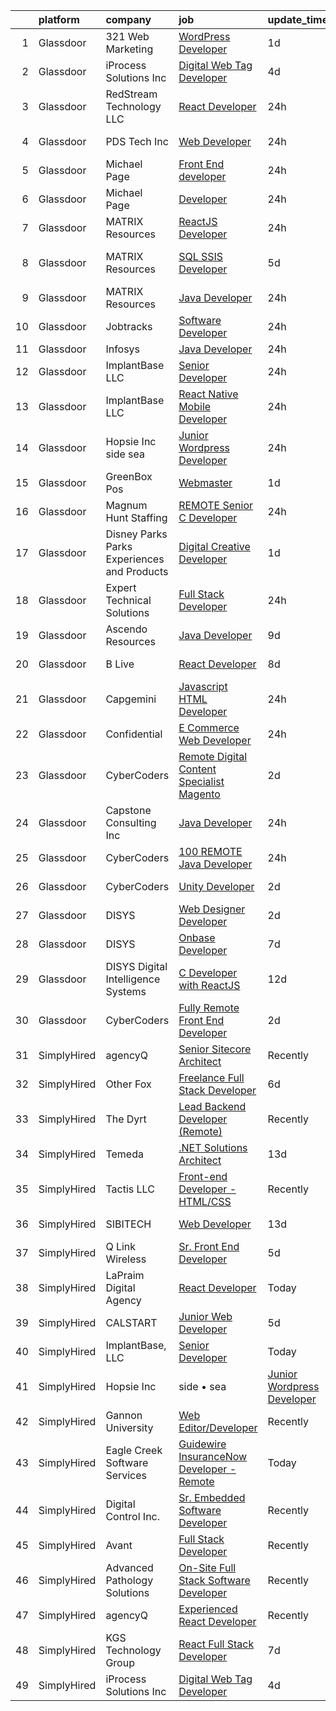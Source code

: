 

|    | platform    | company                                      | job                                                                                                                                                                                                                                                                                                                                                                                                                                                                                                                                                                                                                                                                                                                                                                                                                                                                                                                                                                                                                                                                                                                                                                                                                                                                                                                                                                                                  | update_time   | location               |
|---:|:------------|:---------------------------------------------|:-----------------------------------------------------------------------------------------------------------------------------------------------------------------------------------------------------------------------------------------------------------------------------------------------------------------------------------------------------------------------------------------------------------------------------------------------------------------------------------------------------------------------------------------------------------------------------------------------------------------------------------------------------------------------------------------------------------------------------------------------------------------------------------------------------------------------------------------------------------------------------------------------------------------------------------------------------------------------------------------------------------------------------------------------------------------------------------------------------------------------------------------------------------------------------------------------------------------------------------------------------------------------------------------------------------------------------------------------------------------------------------------------------|:--------------|:-----------------------|
|  1 | Glassdoor   | 321 Web Marketing                            | [WordPress Developer](https://www.glassdoor.com/partner/jobListing.htm?pos=108&ao=1110586&s=58&guid=000001818f51ff7ba573dcef5a8ec202&src=GD_JOB_AD&t=SR&vt=w&ea=1&cs=1_29e61fcc&cb=1655966925121&jobListingId=1007954822152&cpc=D2F1DE17EE1F43B9&jrtk=3-0-1g67l3vui2hs4001-1g67l3vv125bb000-ddef0a82a10e3399--6NYlbfkN0ByKgfaUt2a0Irmq-00o0RC15nfDUp_kuS-Odc59J78-rY6qT8LiDivQGgLWmAUNF59yreOZ2i7sknObRLW0wiZrqiE0hR_zVbF9rB1AyVlskaCA_HXsRLnJBHonyFgz_k_KQiJJ577ITbOYuntN_GnUFWrxXjITNmd5vyIH0A1taPlR70B5rTi_qTirh6gB2t75g-JgtunDqtDz43M1spvQT7ngKhIImEjdlOTk60cCExR6z4w7Dy9vvqMXXXaljFCSws04myTJN-SCi7e2IcNQwNghseHz1sMgQU1BlZWXeK37CtUPCDxIUiqtZzTLegcwVEoHlOV4nqI8-gi57h_VSlOJf1MCSZ_LGkqxx7xM7PQyk6QtVgd9BQE9Yd5-nAJiQiBVlyQHyjo8maUiQ_yi95YQKgAHrDYPuABGCoIQaACvcgtOvM3jk6juDA-6ngXit1OzidZa2ORVrCwu3dnjQlVw9cOmmXpZ5F6ABLhmBtuuOvfIrqE)                                                                                                                                                                                                                                                                                                                                                                                                                                                                                                                                                       | 1d            | Remote                 |
|  2 | Glassdoor   | iProcess Solutions Inc                       | [Digital Web Tag Developer](https://www.glassdoor.com/partner/jobListing.htm?pos=130&ao=1136043&s=58&guid=000001818f51ff7ba573dcef5a8ec202&src=GD_JOB_AD&t=SR&vt=w&ea=1&cs=1_33f7d3d7&cb=1655966925123&jobListingId=1007948937376&jrtk=3-0-1g67l3vui2hs4001-1g67l3vv125bb000-f57a372d3160c193-)                                                                                                                                                                                                                                                                                                                                                                                                                                                                                                                                                                                                                                                                                                                                                                                                                                                                                                                                                                                                                                                                                                      | 4d            | Remote                 |
|  3 | Glassdoor   | RedStream Technology LLC                     | [React Developer](https://www.glassdoor.com/partner/jobListing.htm?pos=106&ao=1110586&s=58&guid=000001818f51ff7ba573dcef5a8ec202&src=GD_JOB_AD&t=SR&vt=w&ea=1&cs=1_e3728e71&cb=1655966925120&jobListingId=1007956773373&cpc=9FE5D8D7282D4400&jrtk=3-0-1g67l3vui2hs4001-1g67l3vv125bb000-8a574113bc7e8765--6NYlbfkN0Af4VUVFC65ZFGPeY38cqKHBXywLY7NZRgmgZnkNCReYTEQAOd-TTSyAj4YzGraWReXalJVkunaw1nndv_UJCqjeqdPrk1lpk_TzUiZ_svtIdBTnO-ZFvnmQGcjIi6GNpu4FSJs-uF_hXuFUzOpIADejgki0K57qMy9VSHJK8SlPd40_uLd9CkwI_cnZHcxeNxUk-ictbzAlXKn5Ij1qViqhOxXatVGiil1qa8fsi9YGXgudu3rDEr23ikXUV7wCdTIOLHaBiq5ZLotyetq5IFaLTmojNA7D3ZhqXQ5On-r0clwLr_uwAuIJp5ahUiIWdyrCmnDloGAomXPEXoHoJ6K4qZe1WynmSeZRnYlbFvZ2WbS00sW_db8FM_gpW2vN0yk3yrr0m5ddMKdy0VnEwMzTwEX4LRmT9DvBvMBcJuMBN0a2Su2J8cq4y7ETfQ-XUy_GUjsEqFik5Wk0-I3UQuKJ3phEr70HkPDMZAKsNsFFaV_xFuHTR9Ny1yqT30RCTsHojrr3H0X2w%3D%3D)                                                                                                                                                                                                                                                                                                                                                                                                                                                                                                                               | 24h           | Remote                 |
|  4 | Glassdoor   | PDS Tech  Inc                                | [Web Developer](https://www.glassdoor.com/partner/jobListing.htm?pos=125&ao=1110586&s=58&guid=000001818f51ff7ba573dcef5a8ec202&src=GD_JOB_AD&t=SR&vt=w&ea=1&cs=1_abc6ecfd&cb=1655966925123&jobListingId=1007958028656&cpc=FD1C1DA32C38CFA7&jrtk=3-0-1g67l3vui2hs4001-1g67l3vv125bb000-7a40bf24a0f68c69--6NYlbfkN0BLQ6hkz6GMEPsiDV6dZwFY4wMBUE_AioakCFmtqBrqGqP687vd9SjG831nUZLdlEDtvh-JMxKfokrb6uOUt7sQvWdoTcbJu0BMFCptDs7axNU3zRTpuzYpnOIefr8NYqkwfMKv9R8qjrARw8Sad-kfkPWK41bOJdaPhFIwHOLbSbQXOyfrDW0ScEcfpedoPHSnkaf5cg2GdXUUdYmRDr3f2IVGODA_mQHvL40RHcOTkmMy4zeoX11Fe_whkJjjH4MWxa0fAIteYmOsK0YcS4IRHN19C_J6QtB9DiHj3L9AtiHXNK25a_9sSoh97ljhWcDqZLCQRrrY-8UklWZBXXlq6W_1PkZpNSkYgiG266zzNLNBPE_2-_lKRBlJVsjZ3PG99FkH1jHjBbHpBgo_upVN3Pi4yH9mGzWcj26Xz62ib4G4IxvJgGGa2NlRMwK6cdUW_CXFVejQMLlTDfjj4C5ETj8YeqJmo0EuxNDd8nY_hPhp4BEJpHdXTFDQ85BRtlRWooOV2iJujfYhjrj3MDWFmq6tprLNnN100GERNWv4uw%3D%3D)                                                                                                                                                                                                                                                                                                                                                                                                                                                                                                 | 24h           | Tempe, AZ              |
|  5 | Glassdoor   | Michael Page                                 | [Front End developer](https://www.glassdoor.com/partner/jobListing.htm?pos=126&ao=1110586&s=58&guid=000001818f51ff7ba573dcef5a8ec202&src=GD_JOB_AD&t=SR&vt=w&cs=1_887fbdd1&cb=1655966925123&jobListingId=1007956256481&cpc=654405A9B1E0A9F5&jrtk=3-0-1g67l3vui2hs4001-1g67l3vv125bb000-34f3921f42ff3df9--6NYlbfkN0BR3ykMnr3Vw97HK5IC0i9Uo32NXohanwqRY-CI8z69bl4xOa6Yve6w6NlWd53uNOdGRG_qSnOdiFDrlT54m_wSAQCgHJ1EnrI1UG7JNUb9W94d97WgLHwTyyor3EisssaNQIS5ZR7jc4oX3zi-UHOJezgVCvnABJ7fLmotiWNYNF41FGbo4VTUqh-8P4wiI6s_24wmqKqQRxmywFmumTWVxbKbZV5rupw-Y4-OWojkQvrIG7-eFn5Hf2EuIGq1XZYIcwXFmyGPtxNGN8by4YoxZovum4IDKzjp514ADt1vNRh_scTCJq5zEa16ys5gAs6VWFLaaayLf0BlSn96sAKDNGAx-ytMaKtw_ZkugvsgCRi7ZPOIYyMVeeBNpOIUDdM1h40itpgfoufjcVMO_QTWsx-1Ain80ykrNIxlroegj90VNfyMA1ErTjcyRvbPxc5RCPIMWnoamUzBaqXsVFfBM6DyG7vxkBFBAEtds8nQL3D7ntEB1al-YVRNktEERh0MIPKzqjvy5u6QRBcy04gXXs8YA-3_f3svVfpWyZErs1jKdrMYuElS-q4tv8vGUB4ljwa8UOwXNSAlotLIMkTHHpa0EkE-WVQRKV7auXT6zLy95Y7Gdj9ZzghRKPC2Wf2NW__OvBvsiRN1S_hE8pbRASonp7-lGlNDZ54tYUCA_mk6RNAGHSpFUydBp4VfEar4CCizWUZeSFnr79p1ZBc5tuXI6p6uHI31Z-nI0YnZPvVFYGB_aW8peZ803GFhX0iEs2u3jH7PxAvMopIZEBntOTaoI7tylKmRCmIJILy_Werpptz5qq2T5Uvnmmgn2-3ECeTRYm5S1Pd6x5vrwr_oPAdGYhKV3x07W_LLZAQjmeEmrzxxZGPKmOhWhMYMznnlwUKAxybboL31V7eHfNILHsJDV7xWTVPbBiZ2C606AoK9AWcx4kMv_nSL_HRyNMudbIL2IpYVKrOMLd7ku2zjrz1RlTDdJMyycWK0Z4DzhZnFcYa183Zy)                            | 24h           | Chicago, IL            |
|  6 | Glassdoor   | Michael Page                                 | [Developer](https://www.glassdoor.com/partner/jobListing.htm?pos=122&ao=1110586&s=58&guid=000001818f51ff7ba573dcef5a8ec202&src=GD_JOB_AD&t=SR&vt=w&cs=1_833fb059&cb=1655966925122&jobListingId=1007956698582&cpc=334ABAF5D42DC775&jrtk=3-0-1g67l3vui2hs4001-1g67l3vv125bb000-4fb7f80cbcce7d01--6NYlbfkN0BR3ykMnr3Vw97HK5IC0i9Uo32NXohanwqRY-CI8z69bl4xOa6Yve6w6NlWd53uNOfY8aWr1D2EiMIvS2IjITC0bCWAFKVMcqouVpY20A0sYMExMgwR_DV2CsB6dDYo1Tpn7UOzMOgQqc_LWPC2e_EsmG1RGHLjWR0OKa9muTNizhqK9yS6uaXv-iHj7zQCxY6D1sVJMFqEbph7IBGTe5YlADp_Z4BRFylXHvYHuVlLrBZKatk7xUpPwUH3hy-ZQbrXInDLmD8z6hhOvTc5rOmRUSn0ktzzZhMLqUCy8A24Ilx-1VwdI4EKwjy239xYajf5XDRTqOc1bx-vNTwPkmVLYHnp37wviHP4tQCbv-szfb1sQgf8fLVVIQ6DivEJvvJCGyiQ3AZIyzdoH6StJjKT-vJ1hcEd3XNK4-37BUJ_8CJhg1EyyiTKb8we5gKVZ2x0aq4Init0_ajufszswLtrWIfKchAZ0z-VhjlKSK3S6i1rNITW-2NRGTQPPjtNOUmibkC1S1XJwA06SC6jGXun2fFqLtK0l-YxAWIp5kT1Jj8efDYvUC__7l6bPQXkmWOsrBh3sB4a04PjsRhC2V33-bV2UrgGmuaQYnDgm9YGQ4UcUaUPUzNNaarRXcGGECObM7bMsjGwHP-3zpEyX_SMUs7-g-21NEh_9nfm-MKkAksWSGzjqcCwdHPIhlc-5W7Z8-2xPkqv1-yVcLTZGWJwViSiLCU0VuVyg3NQ00TSp0KsVUfii6PVJ5DiZAOF6p-efoDauT5ROnKbvclLPO7FI8H4RTohSTF4eFWpIZ06okqp8nqdPRPAGm0ov5PXieGNBsMoM5WfKWWFvS0ogCtweEWirBG78JeIZdijTd6RXuI2tjUXI3W_WWxa9OB_T81YqR8VQqYnmFYcuuCXc-yyn744pC2MT3OuIqfB48Z18PQnMvjemnCje5HQS1AeuHQbQkguKZncEotVLAxbGZyfMKtklm16z8YjcC4DgZ4CooCQPitLhJoc)                                      | 24h           | Chicago, IL            |
|  7 | Glassdoor   | MATRIX Resources                             | [ReactJS Developer](https://www.glassdoor.com/partner/jobListing.htm?pos=117&ao=1110586&s=58&guid=000001818f51ff7ba573dcef5a8ec202&src=GD_JOB_AD&t=SR&vt=w&ea=1&cs=1_3bf412e7&cb=1655966925122&jobListingId=1007957142622&cpc=9DC6E4D8324653EE&jrtk=3-0-1g67l3vui2hs4001-1g67l3vv125bb000-2761422369d2f941--6NYlbfkN0De5ppvndiyxA0pMSLQzOe_j9Mra0KF_8EhxTxOKXtZIfhM20E97mGJ6rqAxbACvL8tXvQJU5RDKcaQocBEnaKiGL9eWCyAhO0Ge6rgYovELaOLU8wDGAM7SdN1AjpNf9jplTz9QTgEZNY01hbOChdX64mpIb1WgJ4Z6rVXp_Pkd22g3qAhyZFSy92yUriUpUMeKr2t5GPM3kTWCLjo1d7hpCv17KQ8KndvrsmxKI9zxRFP2UNLQFoZZfsmEYUVsBEQi0jdPFu87LwNs_s6Sp5H9vh4f3URC0Zm9x5e_Q58sZ1ldSem55sDsynk51VBYIB24jhS_sl8bj7yMaiDfQcJK4_XHz9fMlUwblKUCu4fhXqC-_qWTY2xYlODh2P2MK4ZogS8-UT2BFR4zUJZNlfVQz5mJNJQQnDfhHYqdaaGqs8ZFxbUTUYGjy5CQaXGgiFLtwCeR1XfR1uKsG1hz4_XEkIDjwoxZDsR7sNcVTmDrbryr7U_tMHYEHFMhocN1GuSq4ao3Q7ADNbuW65oQpFj0-vFO5izAEIk7vsjP5oNElCFU5bCO_jJ)                                                                                                                                                                                                                                                                                                                                                                                                                                                                                         | 24h           | Summit, NJ             |
|  8 | Glassdoor   | MATRIX Resources                             | [SQL SSIS Developer](https://www.glassdoor.com/partner/jobListing.htm?pos=124&ao=1110586&s=58&guid=000001818f51ff7ba573dcef5a8ec202&src=GD_JOB_AD&t=SR&vt=w&ea=1&cs=1_24f6895c&cb=1655966925123&jobListingId=1007948030944&cpc=1CBFC3E34E2A31FF&jrtk=3-0-1g67l3vui2hs4001-1g67l3vv125bb000-48f74c9abbd40486--6NYlbfkN0De5ppvndiyxA0pMSLQzOe_j9Mra0KF_8EhxTxOKXtZIfhM20E97mGJ6rqAxbACvL_edqxq6ovvs_1_8fQ4kC9BZslqhY91y238xAvsk-tyJGOVrJ3BXt5-Wz_nORHDzV_nU8vp8zLpffBTB-c0x_QQWSwUpD-8qJAuP5ZwC8vYPdtj6aJ6TZY3tQun8QlKAos1D4zqSSTXmicB4vHYQh81XoYBRWspxORONUiyb3plN4g7HJv8JFs8HTOXqkqcn8U0jGPE5E-ZLDy8JciyxvFv3dN1WEd77Vj__jguz78u39jRORkHb3eMEsvxqUSMHooF7S5aAla0iFhk5MtdXOMz2UyPhNoTHXOaiCXU2gTytFlIFjeYQnGUaRX8bjXXwMYnKw32suHNEA4kC7GdprTEMfy-7P6yplhaYNg2Yv00OeN-Fx9PzN18K0UtW7LV6TUD4OX3xluLKSIdodUhhlTPl9GxHY74hUpZmmuh-q6vwZYG5mpqyZGDFE4e9dJrzK2AF0D8tFqntr6aJkogBdkAxJEUx8Qp1mdoeME2ji0d3Q%3D%3D)                                                                                                                                                                                                                                                                                                                                                                                                                                                                                            | 5d            | San Francisco, CA      |
|  9 | Glassdoor   | MATRIX Resources                             | [Java Developer](https://www.glassdoor.com/partner/jobListing.htm?pos=120&ao=1110586&s=58&guid=000001818f51ff7ba573dcef5a8ec202&src=GD_JOB_AD&t=SR&vt=w&ea=1&cs=1_4cb9e031&cb=1655966925122&jobListingId=1007958108212&cpc=1160948BCBA38B5B&jrtk=3-0-1g67l3vui2hs4001-1g67l3vv125bb000-c9cc2cdb665be1da--6NYlbfkN0De5ppvndiyxA0pMSLQzOe_j9Mra0KF_8EhxTxOKXtZIfhM20E97mGJ6rqAxbACvL_i5zE0t6kX5ZVHDvB9Mt77tEOYQLGp6hUo5sBZg801_Zqq98tSuocmB2eLKqu1cFUM-mmgGF4HPav2xN9dRKNU9HGNwYxxhJ2Jzc_v7MH9hfdiY90Qgx2MdZk8exImSpHOy_TzBk0H04B8oJ2AKsuIZYJrEA8DymFY-zS0pOh58f_gU_P6hPJOGZbP0tmIB4-dKLexp06Umixzc21QIssz1Z3sy2u1-u1xnQ7nGw55hFtwlFPKQWVJkz-avd4VryE9ev8S-7XjcqIGWmzlrobuEVW4uTqstavFOJW54zpq89NcZkyBPoOlj4LmLviH1Nrf1Dubsfov9XcEsevF6gZerZ0PnUHMfJPNfkCR7fPiW4mXc4yFoIIQRSPCqQ11q_pavAeLHCN_CHzIsROOl-BUIz-4id7keXnyPYQNiWTTI7-zajAyg_j19NXj8HXOEYcZBgw3h5WOP8gk3Ruw3fixchoYrk8sk68L7JzsKRSSc9_GBNx4-exJ)                                                                                                                                                                                                                                                                                                                                                                                                                                                                                            | 24h           | Irving, TX             |
| 10 | Glassdoor   | Jobtracks                                    | [Software Developer](https://www.glassdoor.com/partner/jobListing.htm?pos=114&ao=1110586&s=58&guid=000001818f51ff7ba573dcef5a8ec202&src=GD_JOB_AD&t=SR&vt=w&ea=1&cs=1_d2250faf&cb=1655966925121&jobListingId=1007956776384&cpc=654405A9B1E0A9F5&jrtk=3-0-1g67l3vui2hs4001-1g67l3vv125bb000-721c9cdb43946904--6NYlbfkN0Bo-NFhfjMfVcU8dCvj3pFtgMtWAGIu-ZaJAavum-SH0oHIy0dLN6skAYMy_6NSTyTIUPPgWfZzQm6qyuA7dZvIGv89y5YO5UYYFtUeMJg4W-71BGZNhvSiq_3fRyefRU9mQcnSAkognhjMrYTwLlJAyfPDCMCTfEuZKkkpRzV4Tuih3VdKy7XBty8FEB5FlcPW5ovy6fkg9Rq8pYX9TH59mqvaYbsfA6oEcHlQcIrbrscFw-2l1htZEnI5xacET7nIkjs6qsbjEsuX2z5csw8G6OuiDyG4qfScsi6_2ZKHCBiZL1K4CZVk6l2CtQEo9LER1A0Hf9v75lv7ohyr97KGZj1rdhMyTW2XY81OC_DQyJRjfGMlKbAAgU7nJe1dRVpNxzKYTrgvovfFJTNyQXXxOrcDYUjicfnyGci1zWNE-XCeiRDkqikbS56PRBBB-n8F9EeXaXaat5fVn3aiSnz2j-KI4yfHScDkBi-T0KN9lTPLVIXPHefLpGRTdb12NRZnIEL1hdrn1w%3D%3D)                                                                                                                                                                                                                                                                                                                                                                                                                                                                                                                            | 24h           | Puerto Rico            |
| 11 | Glassdoor   | Infosys                                      | [Java Developer](https://www.glassdoor.com/partner/jobListing.htm?pos=102&ao=1110586&s=58&guid=000001818f51ff7ba573dcef5a8ec202&src=GD_JOB_AD&t=SR&vt=w&cs=1_a22fc876&cb=1655966925119&jobListingId=1007957121391&cpc=F0881FB4B112A732&jrtk=3-0-1g67l3vui2hs4001-1g67l3vv125bb000-18e8435330c5079c--6NYlbfkN0DFi1nmQQWK2fa3N4W3y7EUOEocZkWPqKP_f_xZ7ne8Rcs2lMrBROvHbvdyX6nQ70Rpoqf5Mrr7hI5NcND3yfsn0h_0pp45hRijS5l0IiJ8VwmSBqPBaJW5jnozuh7jbkN-obt4-VvGXicq8CZf_Ex9zNiqCvtFKt4cwxAva-HoArO1OI2aynhCXD87fOzzYkkAzDD6RUUoz2ym2EuUioMw7DCdNY-qz_cET4d5noPHrCc5fMJ2S0cjpx4YM-NChBBvdpDtRYLOZdN_WUyweWg5JSU4anfMAdpO5qHWFgMZSnttQz9kZSpHOcn4qTqD4YTpyqydyQG2GHjoWoRkXOvv6NgNzohff_QYsWim6SmYvLlmQ2cHSM2pbQpqrxBhHVd12KGE3TME1xVGr01l-zv1ARsNDzBjZZvqdggjiWbciqtxkMBysJ0fTjRuDuMXrs8Xtt4UB0HpmVXTqA82OjNKcQZqeSQj81_imVoGRNV1iDMjoJz13mNjBuxzukBv09S0z59FnU62PX3_q5fDqwno91YeUMZEM_lVmEjY8BOAAo5gYrvv_NQ8E45wFttUFCVitAl27-WW0A%3D%3D)                                                                                                                                                                                                                                                                                                                                                                                                                                                                     | 24h           | Remote                 |
| 12 | Glassdoor   | ImplantBase  LLC                             | [Senior Developer](https://www.glassdoor.com/partner/jobListing.htm?pos=103&ao=1110586&s=58&guid=000001818f51ff7ba573dcef5a8ec202&src=GD_JOB_AD&t=SR&vt=w&ea=1&cs=1_d1b1a3f3&cb=1655966925120&jobListingId=1007957820633&cpc=281FE6ECBEE2538F&jrtk=3-0-1g67l3vui2hs4001-1g67l3vv125bb000-45a05c806a6d09c3--6NYlbfkN0BHQbTvVCdnG9b5D_7dafPobYSDZepSIAvvxtVc087LjiNw-s6lgyJaGbu7fEscQ6pZBMKEtdjxNwgmX0ciyn-BR6tE8MLSG_fBtNgqzdZIrlcnvrR-wrO9YX-yeiUAT8dLF1Ic2AHyvzhCxNBqKELpLjJWlKBiNFQYeImUzGsLe4qlT9S8ZJ2CPHHjE3WuI9mC4W22o-QkJHLi4BvFpimjhecFnuOjKPsrb9DinqePMs34KWcZ0xvE4v6i56IFT4V62y_eCrWKOEAaNVOxgQuN4OyW_AvQcKEGwSzDvZ3ka9H6HsOD-f-axw3ak9cuLyxdEq61hpMR4LlD64mubvXfqLsVmm_GH4_CMTcoe3tUEQpNrGSRKT9FkvsClal5f7i8ILZDqlyGfX1bVXLXXuuUGVOrbF6Tq0Bn1xgGIjtDDUdstC7QAhUM97VsL7cfFAOpenYYTEKc6jjGVmccizRnpbA-5asd5wBAd-47WOIk8M-0h2kxRCksuk1SnnCk2JslU7kW-AF-jA%3D%3D)                                                                                                                                                                                                                                                                                                                                                                                                                                                                                                                              | 24h           | Remote                 |
| 13 | Glassdoor   | ImplantBase  LLC                             | [React Native Mobile Developer](https://www.glassdoor.com/partner/jobListing.htm?pos=101&ao=1110586&s=58&guid=000001818f51ff7ba573dcef5a8ec202&src=GD_JOB_AD&t=SR&vt=w&ea=1&cs=1_ee97a783&cb=1655966925120&jobListingId=1007957807226&cpc=7F925F5888094D6A&jrtk=3-0-1g67l3vui2hs4001-1g67l3vv125bb000-5c8d0a05a8c6c5a6--6NYlbfkN0BHQbTvVCdnG9b5D_7dafPobYSDZepSIAvvxtVc087LjiNw-s6lgyJahSy1GHsxjTdHmIMK9E_40OTjVPO0ENsVyl6GMyfEVsoo29DQNBqPMsCPXjbc_KenJVHFPBx4fOd6tzIQsHCej_drai49cVorEUJqvvUxrHGJmB0kYfFXhy60oIeINEh5HdgkhMfuAq-_nDuXaOc-1K1un9dOWupmUkZHWyHuncuDMDIogeR3o6-p24pzsvYAsM1p5lEyyA8v1s_sveEiZVF-SUeED5-YeQBkWX3VGOvUxLryauKBkg9insXmhTXZPO7n9-ICTfxFf2EMEto0brRk0J6aw7DSBC5YiBjxRW0LXG79WqiiD0tmjwZ9eDZl3Z8JF1mWc92JoPNtxDVQ-KwEPDk4FMXji214Ca0ySjuiHn9V3Nu062m6ZpxtmnDINqNX6NSJl8oama6SPgcDRQnvq54HNHJrVq0EG4HXGGJPKlM7xH-TdiyGl7kCxlUZXdHewMPiPZHlRgprXx6zfQ%3D%3D)                                                                                                                                                                                                                                                                                                                                                                                                                                                                                                                 | 24h           | Remote                 |
| 14 | Glassdoor   | Hopsie Inc   side   sea                      | [Junior Wordpress Developer](https://www.glassdoor.com/partner/jobListing.htm?pos=128&ao=1136043&s=58&guid=000001818f51ff7ba573dcef5a8ec202&src=GD_JOB_AD&t=SR&vt=w&ea=1&cs=1_40425f2c&cb=1655966925123&jobListingId=1007956715145&jrtk=3-0-1g67l3vui2hs4001-1g67l3vv125bb000-e00e2591f2464de8-)                                                                                                                                                                                                                                                                                                                                                                                                                                                                                                                                                                                                                                                                                                                                                                                                                                                                                                                                                                                                                                                                                                     | 24h           | Remote                 |
| 15 | Glassdoor   | GreenBox Pos                                 | [Webmaster](https://www.glassdoor.com/partner/jobListing.htm?pos=105&ao=1110586&s=58&guid=000001818f51ff7ba573dcef5a8ec202&src=GD_JOB_AD&t=SR&vt=w&ea=1&cs=1_002f373d&cb=1655966925120&jobListingId=1007955756107&cpc=663B5FE45D73772E&jrtk=3-0-1g67l3vui2hs4001-1g67l3vv125bb000-a2da692f11462334--6NYlbfkN0BHIfC1zsKGIu0R3teaIu8liT7fbRNLaQeDQfcPJweUK7RAcvx5cHrvpMXX9bQFKi5nUuxlA1xRAwNNN9UTlKJwFRfFD7iCXEYIuG3PleknMw9OAaRA6MG3lCp6-JPv0Xwz7KHbZwn2Dc3b3R3cN7ir_k-2aCOh_8HiC1HJw_WqgI8mOKzZF5BrpRqeFEz0GwYC8_P6rR-1qsv6T7Aw3WJFIu8q_DL_gLEhHyYQDWlGbBCHWRNTkqXIB-ValatE0jKStygBbnIx55SzfI_JqToY7CSKQ44x8T9n6PTr-K3R8DDLm_CC2DYsFzvsKRTYh7wDebjBOUQv5MPCVHVGUaWkE6VgFduMg5ANNqsmJiLtvmPClJhrPImIbPTlh21HgPGMS1P84iQkMJp_tjkiu2XQQizIF4DUK-g48sKXFpS8_ltekTCTIMjEYUZE_uynv8TRNE5a5sRPew8d_xnQdY4E-v1G2olYuN69pZI5Agj05xKBCaiYx7Uxn42qnrIRk_-YGAgNCp9G_A%3D%3D)                                                                                                                                                                                                                                                                                                                                                                                                                                                                                                                                     | 1d            | San Diego, CA          |
| 16 | Glassdoor   | Magnum Hunt Staffing                         | [REMOTE Senior C   Developer](https://www.glassdoor.com/partner/jobListing.htm?pos=109&ao=1110586&s=58&guid=000001818f51ff7ba573dcef5a8ec202&src=GD_JOB_AD&t=SR&vt=w&ea=1&cs=1_bc3cd8fd&cb=1655966925121&jobListingId=1007957496663&cpc=9C938E8DE9AD6C02&jrtk=3-0-1g67l3vui2hs4001-1g67l3vv125bb000-01da2ef477ecdc4e--6NYlbfkN0ApPMyXrjGHNZ4HOtR5bp3hW7-r3UAVomwaSEEjEZtheg2XuSe0BmOcKiqSrtWxV27OQuVWnM557_QU3XIuVPtOfbWXA79kpFcrr3LDBSNoH9BWp_laYtrpDO4Mb84ovmwVXCIff8b0GhfXxwMjULI1iAhlJZTpZUw6RwWqdatefa7c_NcrhGJ0mWNrAVicqLtw7FuIKONQFCmOEhwVnSL74_FxOTS-x8h6wCNqXMKPsZAh6QCyVfn-4S2tUvsVdLBnco2x0IoZp5wKFBwZi8T0zZLfUpNDkERhPq7qr1uuAE_TZPx3tTamKbhGfPX5ejFZNajwfxH5RFflvlAsObCmByrVndHVv_48VJ9O95b-TZS0kJ5D2L_WOka6ViAcP2hdyXGlSZ5kRgKw4bZxUEA4fvXiajYHUKbofrjMNQ6awsDGsDDJMnS3VtFFXxYzvI62k2MbRsOgMCyzHggTJXu3Rj2Rk_-OnFjYY_swP9PZAwNEpJ6y2_rBSA74u0HUqoUCXbhc-YvWqqAbwLyc8sE4)                                                                                                                                                                                                                                                                                                                                                                                                                                                                                                               | 24h           | Remote                 |
| 17 | Glassdoor   | Disney Parks Parks  Experiences and Products | [Digital Creative Developer](https://www.glassdoor.com/partner/jobListing.htm?pos=110&ao=1110586&s=58&guid=000001818f51ff7ba573dcef5a8ec202&src=GD_JOB_AD&t=SR&vt=w&cs=1_f3c59ea8&cb=1655966925121&jobListingId=1007954528643&cpc=47CFDC01B3F81FAC&jrtk=3-0-1g67l3vui2hs4001-1g67l3vv125bb000-636d1bf1e2938c5a--6NYlbfkN0DAFTyt7pbDCC2JPO79CSdi1dIb81yjczP5qsKcZIxgiRd1qisRd4re16D_VG3-wzVWT02QtJwWeqm0Pz_lilOjmEDy1_KNocwSZg18gqeeqYlLFFU6EatEnrec_5TTIZMv850gjAKcAexfX3d7-bOmmBKOrMxAfj3MG1fBhjV_5dN0rhXkKeebJZ-FL-ZVUHYwZNM9fsSdoBUKnFnM4w8soDXh3qW6mzQDlT68RyaAI30NIua00j3icHUuTPEGERkrd2vEb6tAE4y7vfaw7IvosKHfnVYvnVjsw_VRjto3YZK5LBeUSzQvSXoN9BFO9yaA4BNR6oLZXHCXKAZKAvXQTmKdg-SpqfzNUhCaUDS8VrLrH1cr0hBdHI7EpdQwEajsHhUwTXz1Zn6AvGm6zQE4RG0WsSFAOKygiaZt2MNGdTHVqztAo7wy_vblHpBBOoLmH2gBgMtLBw%3D%3D)                                                                                                                                                                                                                                                                                                                                                                                                                                                                                                                                                                                         | 1d            | Raleigh, NC            |
| 18 | Glassdoor   | Expert Technical Solutions                   | [Full Stack Developer](https://www.glassdoor.com/partner/jobListing.htm?pos=116&ao=1110586&s=58&guid=000001818f51ff7ba573dcef5a8ec202&src=GD_JOB_AD&t=SR&vt=w&ea=1&cs=1_ec453e2e&cb=1655966925122&jobListingId=1007956834480&cpc=B076152010A3B66C&jrtk=3-0-1g67l3vui2hs4001-1g67l3vv125bb000-b17372b0c987a502--6NYlbfkN0Co5wHOooJBt9erdaJMrMbfxrN9sWQ--D72Z30twe0GLOIjOXSoWPfOO6r_Fk6PQSAm8I6CYXEFZUvhJ7hkpjU_ncg_RoQfcNbqLdZ7m6pqNvQOyJrlJCYHPZo7dPCm6PVbQoZXIEjr39Gcf9zueOU3UgBjbVm0zlIOk3l-hvESwUcgPnWuzU36W9ZKd2MK85LWl_jXJQA2l-9zVScsCRSBIM657CavRkSrvpN653g22kqk9x2MySrmaRpqvtVOOwYhliTpEva2jG4uEnQVk8hvIUYidtggA7IHP6mwjxKJE3AfyJwV_avYhQHrSSLxLMNkTD0djLP1GrNizuQNbYPgOQovVNWbsFfY1Cxpyd7tMYwikvpYbc7DoXirLiknc_8AxBaBy2e56VcG-wDUK2kSlAc5EUZdvKRMMhEHs35XY2vDai4CYU8H9S3hRl_ywfjPOCLrq7v-4QN0JWEPOj7BX4zFjwDRSSOvT7OLtCrt1V5yddEFhccWitKtZNWiZ-UKDYZIk3mQHbgfyTDBoiRp)                                                                                                                                                                                                                                                                                                                                                                                                                                                                                                                      | 24h           | Remote                 |
| 19 | Glassdoor   | Ascendo Resources                            | [Java Developer](https://www.glassdoor.com/partner/jobListing.htm?pos=127&ao=1110586&s=58&guid=000001818f51ff7ba573dcef5a8ec202&src=GD_JOB_AD&t=SR&vt=w&ea=1&cs=1_87938c73&cb=1655966925123&jobListingId=1007936017388&cpc=9908D8D4413DBB8A&jrtk=3-0-1g67l3vui2hs4001-1g67l3vv125bb000-2aded52bfbbb85b7--6NYlbfkN0Cnp95dEus6hpwNZzYO14T2JYXzT_gSfUX9Wy6PXUfQDVZYN6X8R849vZqWAe8P14TICgnST8vhNT7HfuDrFSW9MdpCVJzd1mmWRjWJC_KteTxNKKT1GPTDL7LUuZsbmBnYkCk3Nr5RWnqb8o0A4h1PTS5OnuF5u7Gkqrk6Gmx5pLMdyQDOyQnDpBl4hvD2tZWsPdgVFY6VfSon8Ekw3AndRU_HubreC9JKE6-cMW8YSJ0sufuUF4qPQsMjQ3cc_rFjoH85N6TA2sv_HPmqI89h4KkHYa9j-7xqOt57Pj3VeBb73hUh-8KSQMPot_1s5lKZ57DXhlbDpK3nB6pQ8vLEOoFwjEOowpjPA-YzjmeoU5cUScGkHzZiRFAUlO-cwZqCxqd69PyXlvhTB6VSjbOIQTM5fO8FsM6G_IR0tRE0XWY7sBzsWu88iVnXL0lG0vvuLI2SxMS1zSwk5MJV4voQGxkd3UrKTY8Z5ZrNRyNNXGcLpxaZrSPxoTVCX2FUYpk%3D)                                                                                                                                                                                                                                                                                                                                                                                                                                                                                                                                              | 9d            | Remote                 |
| 20 | Glassdoor   | B Live                                       | [React Developer](https://www.glassdoor.com/partner/jobListing.htm?pos=107&ao=1110586&s=58&guid=000001818f51ff7ba573dcef5a8ec202&src=GD_JOB_AD&t=SR&vt=w&cs=1_76283353&cb=1655966925120&jobListingId=1007940043739&cpc=AF770993EC679D41&jrtk=3-0-1g67l3vui2hs4001-1g67l3vv125bb000-c98e57215aad5f13--6NYlbfkN0DG4ntHtB_rMsnfhgmnSvK2brktLme1L4SiDeJjQ-izrVOLqRJ5-yjEwoYGp-nj3bWlhdnY3zruSMGQs_wBgbKOCxQ78ypnfyXre2pxFn2VEe5K0PiWxViDAGQE1OkwUaJ3pzkVYYDgWCq4o0reyEvsUWuLYtoXU8dHQIun01vm60pFLgnpUnGwXVwZkbHEJaQH4lcxf5phdudHn4ujyUNTC6zgV0BEXjl2VvAZp9PqgNRwdYWeixw1--FfQcGhNPX3m1DABXYMWf4au6SLXiyfnLpdUwT8t-d6ZDW7fhBpoOmGRevRLitebnUYfpBYVLvox515PgAs53ZucOrcIVnQiV1ohn8xxf2dDif-mdl0BSnTAibedU1wkyHo-wbDq9PKnlVxncgTrYR9fFSODtc7jmOCpbAGX_Ztwmuf9ZG5uYF-8dcYkZ80RZ3g4_HOEOwk6F0ArYKpIn4Ij8ERbP4P_caRsU2YdH6TAq0c2MOaX5RC6SlH5lzeTiqT4T-SLD_y9kkrcm4xOEun5QEuHQpqut3o0GhAhaSzzACYY9Jtdj62IQKq_uvk1fYbp3H5g7sYH35rZuZtbB5U-Y6Es0GYiNqYDC6WDa4ScrdSjcx_wx5oyrvMqUmFwIl3jhczkQOyZuJyTeo19G02pUi-qduphhg_tf8osWjlJdk3vSPwO8yt0RKmQ2Wuja3Ncc6xcqz-xBqVEMc8GrH2GYYz0GfMCwUhX4KdQj0lc4EhNfi_mX1TeW3QF_3F7SAJoHxovev21q6YnxTCNfHlaqxGlO1VHJ8zNtqmpCOnGy5IArP1Kw0t4ZwyyE_DLh936Pvqf-z4YgXrSP9dMZW_9eUR7JaXSI6f7NgqsrIfHl-b8KDfVx4GcJVvYEX3Ip16-ufyELIJ5Sy3aBQ6nvWFCverSZ8PbkximM9cLhSrITCPdby4zEMG7hgRsmOxYkeBSoh5aAc%3D)                                                                                  | 8d            | Kings Park, NY         |
| 21 | Glassdoor   | Capgemini                                    | [Javascript  HTML Developer](https://www.glassdoor.com/partner/jobListing.htm?pos=129&ao=1136043&s=58&guid=000001818f51ff7ba573dcef5a8ec202&src=GD_JOB_AD&t=SR&vt=w&cs=1_61194226&cb=1655966925123&jobListingId=1007957443659&jrtk=3-0-1g67l3vui2hs4001-1g67l3vv125bb000-6e5d5f864289756a-)                                                                                                                                                                                                                                                                                                                                                                                                                                                                                                                                                                                                                                                                                                                                                                                                                                                                                                                                                                                                                                                                                                          | 24h           | Atlanta, GA            |
| 22 | Glassdoor   | Confidential                                 | [E Commerce Web Developer](https://www.glassdoor.com/partner/jobListing.htm?pos=115&ao=1110586&s=58&guid=000001818f51ff7ba573dcef5a8ec202&src=GD_JOB_AD&t=SR&vt=w&ea=1&cs=1_eae85c45&cb=1655966925122&jobListingId=1007957766853&cpc=6BF42D0955AE9A34&jrtk=3-0-1g67l3vui2hs4001-1g67l3vv125bb000-e4dd78e92acb009a--6NYlbfkN0Dr3-BCFzOX9zq9u12701IQj5YaKg1M-Hi7Y54O1SMXEXR_kYQvtJD3I-6JmDE4l_Dg4YGeF_fHg8OSwlqBgR4Tu2-hLtV107Pkgzz707q6Drfyv-zRIRr8x472MGu03ahk-Oo2q8lyFTv9_FQ_mWBJGInL3X0TwAu-FL7jpseDt4VrwJXe-Y3k767Z92ezU4QtfXMg05BkfGhPskPEF3s7xNh4qQzS3zhXIZBkuTbrguHBJbrJayvxhtFtpYsSOpLgQt6CLQA9In3zeYyHpnZa1Fym3_Mk7Hlu7z5C1rKbY1CTJQgP_gVIbCWPCdrChzcpLUpDHaT9xUOYqDk-aEi1IIozQyOrBfgXEqua9k0NV9I2UZPRKANGBJiHEVa-mXHsJVm0puEpjNoE83n2q8XzY2Zia7T9BFYlqc2xWi3Y2vzAlwkB7IthQTxBa4G2fi8s-5FLxS3ft0WIwrww6lffkaqYBmSTA26SHbNDbthc2kUfa4qIfzEYx7D5IavEJTpRwI5uul37geiy2TdwKYqc)                                                                                                                                                                                                                                                                                                                                                                                                                                                                                                                  | 24h           | Vernon, CA             |
| 23 | Glassdoor   | CyberCoders                                  | [Remote Digital Content Specialist   Magento](https://www.glassdoor.com/partner/jobListing.htm?pos=119&ao=1110586&s=58&guid=000001818f51ff7ba573dcef5a8ec202&src=GD_JOB_AD&t=SR&vt=w&cs=1_a362076f&cb=1655966925122&jobListingId=1007951482542&cpc=3DB599BF2F4828F0&jrtk=3-0-1g67l3vui2hs4001-1g67l3vv125bb000-999bcaee51aa855c--6NYlbfkN0CpFJQzrgRR8WqXWK1qKKEqALWJw739KlKqr2H-MSI4eoBlI4EFrmor2FYZMP3muM02F11t3FVaQOLnKtB2YWuOwFyxetC7jL2TPgGv6Qwqr4IsieD35WTJ_caIe9k-la2Lt_-xXssaHgptNlkSnc6wz_z65vZM6VHxbvKgkppUgbqqNBh4J8tWF3MfZjz8DLXJyTFK7FBnK0FGr2AOlJ4LurUIaPmzcg2_GFW1RqYzMSivcWlr5Bz4st637QfTK2pWdDHifcE6qANFxH-LkLmOq5rwx8VtDt94jfm0K1GEr4oHb8bcpBGLYEMiLiqkexgndzsUi3fwwtusOlCM-MiyVq4Cmf2ag0N82JAwRsbPv0TFo7PmW97HH7guAfLz776HX5SJRWGV7d1sG8aWj_LEFXgfk8-SENKvIO36lmM7IOqYKpChUGSR3ljPPQ5157Ow5A5gFA4P4Xbm48f_FQHRZ17tQSoO01GAvPcc7wYlYxQmPggYx_PSySqW4cdNbABBZgReDZzdJKXjtgwo1fIHNpQx21-fgyXuBVfXv14BbNKDp1EoWN_NILvuvBaALe0AO2eT9fEyQvNch-kSENmrmE_GVtyzHIc_KLDrJxWNSHP_EivFGdMSXnE_xMfFEYbVQK0fuHB4cUthTVBlBC6YEd197omoWUn57HpDyuzJ83d_UoTYDFJ5L9pQJNKWjmrUeGNWXmVtoqRHoXMgU0umxUrJ-OjJHd8LPLk-fqgQLsLbhX7zxvKUkGsWf8PEXxVJODnzBL9cUI3OdyIemNGc6uCRVn0Su7TjfaWi3JjhviqvIea4UEwFkKtXeghMHgAi0_oaiVnUp8Quq7H18MKXByiPw7Ci7sjBkRlXUtNfECYVkK7po7Vkx2ievwCb1cAk80LNs6RjnivTrzO91dNgVJXpUbKZAYJyEdC2NS5tkHN9OFlif1-5dXyrTKLbi_mKuTQaXsoIxNcK67GjjCr0vQUEvcOtHe0%3D)                      | 2d            | Austin, TX             |
| 24 | Glassdoor   | Capstone Consulting Inc                      | [Java Developer](https://www.glassdoor.com/partner/jobListing.htm?pos=113&ao=1110586&s=58&guid=000001818f51ff7ba573dcef5a8ec202&src=GD_JOB_AD&t=SR&vt=w&ea=1&cs=1_f2463b0c&cb=1655966925121&jobListingId=1007957097842&cpc=CBEBA1A9D941894A&jrtk=3-0-1g67l3vui2hs4001-1g67l3vv125bb000-4195e5b289512c58--6NYlbfkN0B96V2X-ktcizmBETSpagECMuEmqz18d3bUfhM7kAXLfYEcT2DTAgsqXUqbyqsJRijd2Dbw1rxsj4l_U1sT306q8cMBusf56rAsFz2ujnn_z0yhtVFL_bQ3esRPWOXys_H4DpHDSkUt0qzDShamJG1VKcIXzqe6r7P9lmD_KVhbDhI1z4U-z7VOtWjkEkUGbGPMhlNZ1BHfdjcuUtnMjsIgA8_RKnePXEmvIf0LgR2x04sDCbdLm-Py8_yfIOHTdDWuguT-BQQe7--qOsdNMJHrndNVeRlUP1Ip6rmC9TiRJ2eSgjoQJ6vkQAXobe-VAmIRptNjO-48p5F6CM2uGATJpJ-xT8tS_sOYZ_WfbiNgNr6sxYr-8Kuj3hlSJ2_YTwGduZKc-fIyrtVr41vbm8-moZg6ZxpvaWpYMXOzOAc3q1riPxDKF0u8upEASrmpp9h67YGzi7qmOrESQ9M_HNi3K6ufRD4rAfXv4BFquqae6Rymjqa-1PVtdf1l1ScA7j2h1ANrQ_8X4Q%3D%3D)                                                                                                                                                                                                                                                                                                                                                                                                                                                                                                                                | 24h           | Remote                 |
| 25 | Glassdoor   | CyberCoders                                  | [100  REMOTE  Java Developer](https://www.glassdoor.com/partner/jobListing.htm?pos=123&ao=1110586&s=58&guid=000001818f51ff7ba573dcef5a8ec202&src=GD_JOB_AD&t=SR&vt=w&cs=1_dafe05eb&cb=1655966925122&jobListingId=1007957267844&cpc=FD1C1DA32C38CFA7&jrtk=3-0-1g67l3vui2hs4001-1g67l3vv125bb000-f1b5cf3abf137765--6NYlbfkN0CpFJQzrgRR8WqXWK1qKKEqALWJw739KlKqr2H-MSI4eoBlI4EFrmor2FYZMP3muM1JQSspqDQOLZgkWf_Jpsn5ub6E6Sgff-JFalmnCblx5MwGkUXcF-vUFIZzccCAKxlFbzw_1vzqAbAkzUno4HoRf1tl3EviXLZBRgnbzwvlY_yNPZmRczNWjyDL_OZjHxi-WZ3S9aU4py4U8YOTb5Jjgpmq-0czr7YkgqLWAWautYKv-c4AbEtqSK4FTitflFx8gyXi-vvp-mgQGTKiQqcwM244orcI9EwfroDbNl92JBEtZb6mlL0B4A4QFz-gypr49JuxGtfa5PRCX_UeCH4oWVrKzcH5H-yEyhjU8meaocPnDgT15ynxfLGTO2AQ73mqMZZRUzjrwoyIWrGVVIU_wKw9KxIHx-zVoVeqCgiwmPHpdOinr_ufu00ceI2RSE-Y-cajD8soUuTvXFc6_jb-Xu9nkXMsi_0ofVzWyBJdhFsi0mEjCkn6EL7UpMb77jOATHOkBWkpmXlU0GDnMiCm_ubnV2z2ma87HiK3wN8h351Jmf1DrbpLBBQsOoBvsDPhEY2ICuvRNXposKlu_jGy2mhuOMG2f6ioSjxQr8cNVN9IUl-lF1I0gI2K51oUT1NYhgC31-TOTmrk1EhwyGOmYnWfPEjyblj2Hrs5TSDFSsguk9JuwXpFj9IjSumGNZJoCIGHwSh_4b0pP1dpRwd_HA8tICkwC80tn_W-lJ0nBENx_8JvAbPtXEp6t35RegBUQPkNMV4-cuEHhO73Z5FKC31Dass7pw5kQyrWygKng2SAqADNOczoYNlsaGZj0EJG7PsUPwQ5s-EUwSOKxofrec5oP0RJzf3xQPQVTSLl75x827Mz2Ebu9JeYO1NIw5lkN8AG24giRxNpT8YErXkO9qZAQieiNvq9WsymQcql0knpihj96b0L6pHDIg8K0GeuaBOejNDnGxYA4NPaJ4vqo6oVX43nCXZl49N0ypwCUD1Wcr9a5y8LX7x2WfLHj6k%3D)      | 24h           | Miami, FL              |
| 26 | Glassdoor   | CyberCoders                                  | [Unity Developer](https://www.glassdoor.com/partner/jobListing.htm?pos=118&ao=1110586&s=58&guid=000001818f51ff7ba573dcef5a8ec202&src=GD_JOB_AD&t=SR&vt=w&cs=1_37ef3a37&cb=1655966925122&jobListingId=1007951483539&cpc=3DB599BF2F4828F0&jrtk=3-0-1g67l3vui2hs4001-1g67l3vv125bb000-20b7f39872bf17ac--6NYlbfkN0CpFJQzrgRR8WqXWK1qKKEqALWJw739KlKqr2H-MSI4eoBlI4EFrmor2FYZMP3muM02F11t3FVaQFUl4AFH8hmStZ5CT9LBT8DImH0MHCEUBTlB0vM9C8MFOlxsiv6Z4RTt-xH5D9E796-taDsny0Yfv7DtFa3HdPrvc6MlXbQEpTvWURTtrZaQBKWNG4wDmeTBSU0jCgxqiGtVwZP-Y_CP39gQsUUQOVp-Mbrxe5dYEtgsj7zvCAiDO4_tc7JzzTPInJIBt-8T9iJsvwmuzRiPX6AL2ULMS9Da8gabLnOynmTo0vtbIdwFIY4LkaEi9LH2_q2EIUOyAsHXVgbWGHrxUPqAOHEZ92RzfhFTT9zDP8HMCcuIyvfMXKm5o9vMPuA9I9VIaIu8PXtopp_-13cYhqHusKc7Ncky6CEP8alkW3Rxs0mbJPMsWudYV8h1i8d3FkKGBbNVDL9OXSmJDHW_-qviCHzA4X1EMrTndQI97UAm-1DsbGb2iDpNXLonp33XZ5yNUrapF__z6R5TlLo5aoshpXNxpfxZj8kHXfEvQCIfUKsLT7Uu2IyJKU_CasxO7r44D0jFUCWgd8Xk5IJr0yK_kqVFa3HhEAnbiWKgGfowYVimIEExf-UGVZM3ptcNxA1TFe3qmqwja_cuT9FR8K3b1wcIPVyJAnpMBsR99D9wRGh868mN6ncxuV_do-0TxCDJxfxyxC1LtznRbl_VBZkdPQ9S-3TG_vnnro5HLzSbFQa5R1_-YSEgfg46DFuo4CbYYYH52FeT4o_FXdZ_E45P1ciLwDEW5qMWAu4nRGw9tDzVRONBIKZGTL16AW1NIH_EzFqxMsWmSriR2BgD2F7NkV9SPmkoK3LD2heLM8WgK_wI_7v5vO1hrwBk0ztQSLsuz7xTnewGoSlos8dJozrXB-1ch2MwYyJDN2N8i69XbIHFtO5D9xt9ENH4WLCNjbcpK9NokhtzTt71MngB4cPVLVhUofo%3D)                                                  | 2d            | West Palm Beach, FL    |
| 27 | Glassdoor   | DISYS                                        | [Web Designer Developer](https://www.glassdoor.com/partner/jobListing.htm?pos=111&ao=1110586&s=58&guid=000001818f51ff7ba573dcef5a8ec202&src=GD_JOB_AD&t=SR&vt=w&ea=1&cs=1_2a839dd7&cb=1655966925121&jobListingId=1007951671859&cpc=8795CF9063CD573D&jrtk=3-0-1g67l3vui2hs4001-1g67l3vv125bb000-8fcd7804fdf36ad8--6NYlbfkN0BTYkY06FZEdAAtNWO-eDAfNklmfZymsMF6eFRONl7rAMN5x_2sHrqXfWPo9rHDxSOXn9aDDc6oJFJGtfDzNxTi9CLySDrlCrHSJaLREgeV993D6GBaKg7rNVQ9FxGCJu9FaNRP2cEvr3fINsWBncM1u9l6bggpREBzr3e47ICVLK8_kRrJju7mqRRV7VFyTgd07SAhIvyFKrn3J3bjR8rDOjgepHhHqt3UY2h0GV6UbAF8VYFHJ4dLvlqdgphjFW9Lo7iYfRyG3zHa17vkxR5J6FgTAjz8coJ4jv18R2PitZC-yCMs8N1Z0nqBAT53cuilvQvaZV78JUbrqB9VzIMXVL-N2C1FnQNS7lKz_p1Jp6dx-dSJlNXymydZdDOxAANRw34wdWsTxVVYG4n9eCJSZzSz9nUpjhaFK1vuGIkHZUA5yITNKi1ZgNHth2_mtXp-CxnPI22RGAm3RecHhoNLtVzF5zZcroo6hX6KQV0QkPOBLPuC2x9BJIidlWKPKV4%3D)                                                                                                                                                                                                                                                                                                                                                                                                                                                                                                                                      | 2d            | Remote                 |
| 28 | Glassdoor   | DISYS                                        | [Onbase Developer](https://www.glassdoor.com/partner/jobListing.htm?pos=112&ao=1110586&s=58&guid=000001818f51ff7ba573dcef5a8ec202&src=GD_JOB_AD&t=SR&vt=w&ea=1&cs=1_afab92c4&cb=1655966925121&jobListingId=1007942882052&cpc=8795CF9063CD573D&jrtk=3-0-1g67l3vui2hs4001-1g67l3vv125bb000-8cc2d47ff1abc7c7--6NYlbfkN0BTYkY06FZEdAAtNWO-eDAfNklmfZymsMF6eFRONl7rAMN5x_2sHrqXfWPo9rHDxSNLtSE9I0QyLZyBcVSNSS4sqhxgUZqrrSjj05TMjDI4MIze9T4eTx0LNLZ80vR56gcDuRNeGuZA9CRu74yXePivNLPRoLUxHI31U6g9XTiA3bltk4JTgyYzGz9Tl_Uw0-uyv7hy_AWqVfFv9y5MFObdpvnPAYv91z7o0vurkdPl5fIpmpbQZNg9e3OxtcC9AFzhiFsGW20r-VjB02Vh7HerfC_JuHXIYRVpZ_4NVv_INrHkGIEbB5OA9qpR_fe4U_1CQmt1mEQYv2Tsf2YGSzcNLqDAKxUdHMkMDcNesTinGSb4BGdg8wQcpAUTuGpQVkkSmUaOOQcR5eBGLwicaZHsFj4upkM9BwXgQFIjYYi1laMO-ITgUG_lo6fBHydiWgDhB5L7wQAe_VFdxCtDAR9yoOAZ14LibnJqdKIw62xa2kxDx9Fx-MJAxtjG5DZ9ZKY%3D)                                                                                                                                                                                                                                                                                                                                                                                                                                                                                                                                            | 7d            | Remote                 |
| 29 | Glassdoor   | DISYS   Digital Intelligence Systems         | [C  Developer with ReactJS](https://www.glassdoor.com/partner/jobListing.htm?pos=104&ao=1110586&s=58&guid=000001818f51ff7ba573dcef5a8ec202&src=GD_JOB_AD&t=SR&vt=w&ea=1&cs=1_d0a59a71&cb=1655966925120&jobListingId=1007931625146&cpc=2CAED5C921A5F994&jrtk=3-0-1g67l3vui2hs4001-1g67l3vv125bb000-95e2a3d9341bfa57--6NYlbfkN0BTYkY06FZEdAAtNWO-eDAfNklmfZymsMF6eFRONl7rAMN5x_2sHrqXfWPo9rHDxSPoBUmsmyNUVf3Pg5aI_wawR-wPhi1r3wtSsfwDDpey3twR_gZ5Qo6wusc6f7anbmSwYICQn6AJSYgQaXKSh7xJLycxv5Mki89eciIzQ2SAe3yX_NCpPsIzJXZ_TF0f0ps7mNqaOA63IHD4XoRdYL7XnHAJUMHGAcGkLVfXaI3olS72sAxKF7u1Lk7SnulF51F6aE8jSYJaK7TM2rnUXZuee2XtzZHTpo3ZEvS5uea6rF8ge0OHKGYPBbvF9MRJWeJy6Lq-kQxQ7JRPwrb7I6L0nVBpFrNeUJ09GHNG11hu6uxMOzBYEsjV7Pn7qAw7KKYlT6Bo23HUiFuiqWkeyoqI3Polg77dOaDTCGaP2lrPiJ7s7XleLqAP3ojC5H4XcxfdT4sjCawS-PuifAQJgJmGU8m9vHv1FkX6pWHPfFPtx7gA39GHjIhAxCScn3asSYI%3D)                                                                                                                                                                                                                                                                                                                                                                                                                                                                                                                                   | 12d           | Remote                 |
| 30 | Glassdoor   | CyberCoders                                  | [Fully Remote Front End Developer](https://www.glassdoor.com/partner/jobListing.htm?pos=121&ao=1110586&s=58&guid=000001818f51ff7ba573dcef5a8ec202&src=GD_JOB_AD&t=SR&vt=w&cs=1_e674d1ee&cb=1655966925122&jobListingId=1007951482444&cpc=FD1C1DA32C38CFA7&jrtk=3-0-1g67l3vui2hs4001-1g67l3vv125bb000-b61f0b48daeb2371--6NYlbfkN0CpFJQzrgRR8WqXWK1qKKEqALWJw739KlKqr2H-MSI4eoBlI4EFrmor2FYZMP3muM02F11t3FVaQO0uH2k_Ns2rVAcmAe4dN9pYfnTOH4Jama381QxkEkX1hWNNsGOVsg6Hrx3omPbYmGmFbFWhknTqQNelaCckfXNndUJMi1glnQQJOj4VYbxhNzndiXG1K4g-XJ3q1w31ybVCLkN0JXEReo01s-1J6xq9V8AXJQaj8qStQg3mx8jJ8QnUVz3z4aGVASxISPi9atGL8mMrcKD7xOSaWcg4U9RHNlMphXNsPEckiKe9e6Hc48lQ0l01A4fiSRYwouxi-G0qLnShcugsP_zBecdg-p5DXql2dauT7FHVfXwMhhM5qUFr1usRk4HKoJ10g4W_zcgigVQbX7Vxnp08AiysPACnaTihG8-lq2or-cS5zsbousWUB9bUkA0gWxSLQLH0DWOy0hHA11RXLXQaOYwQPXhNpykow7_lOsTJ9dFFbOb5f87Rj0ZaYSRdO1hLIYOa6-BFqx_OwiYnlIT-0N1sUc_R3BncCgFW3mH-a8Zl_TjFlIqTngWOAOKPZe19a5abzPt9o1MshDTgIZG9eF1KWSBk0DlksSuciQNyeuJPoptABTGIzGVsKpBqxDD19kGsvIYcFmfFz14Y2PuxKRA6Ww31bsDd5P8_lM0_1dWpiNcIlFJVLPsK-iAOw6c4kT1wDHXWhxfXwQRZb5w9HYP5IGgFrTguDQ53nZ-p5WGhYah08yOP_bGgbiR94bRGNSkPHOhs6LKG0lYvBOtWMBAsMhEmoOK-ET0eOkqAeOdS_9dh_fFCc3XixhgVRJ__6-ov06JpPT7QVODcrUKUeprwCOXJnIaFuqyGQmh2GcGF8Pr5SsUkcjQ6EazbdhIShD9XDsoEDGKrj6E6n0Io-7-KfxSeHe1yDWLEoI0DBe_0r47o3Q5g0y96Shpult1KEXkbz-xqum_iqyoYDJIDCQyXXA_XAnsEgu_OivS-6AckI84wRjq5Pxht0EA%3D) | 2d            | Houston, TX            |
| 31 | SimplyHired | agencyQ                                      | [Senior Sitecore Architect](https://www.simplyhired.com/job/R2QlpVjc-O74SnpsDE3n2gAwdZjKN0i2yFklUU9k7DMNUizUgp8Kzw?q=digital+developer)                                                                                                                                                                                                                                                                                                                                                                                                                                                                                                                                                                                                                                                                                                                                                                                                                                                                                                                                                                                                                                                                                                                                                                                                                                                              | Recently      | Remote                 |
| 32 | SimplyHired | Other Fox                                    | [Freelance Full Stack Developer](https://www.simplyhired.com/job/llyZQ-jIhBjHXaIszWsU4RoN7owKPqAxYcaEV-5FaL5HOxaLbw25KA?q=digital+developer)                                                                                                                                                                                                                                                                                                                                                                                                                                                                                                                                                                                                                                                                                                                                                                                                                                                                                                                                                                                                                                                                                                                                                                                                                                                         | 6d            | Remote                 |
| 33 | SimplyHired | The Dyrt                                     | [Lead Backend Developer (Remote)](https://www.simplyhired.com/job/ijMQnqBogqvj6qj3EU2Z5IgeNbXTTArnL1gcmua0lyu67GdlbAVAXg?q=digital+developer)                                                                                                                                                                                                                                                                                                                                                                                                                                                                                                                                                                                                                                                                                                                                                                                                                                                                                                                                                                                                                                                                                                                                                                                                                                                        | Recently      | Remote                 |
| 34 | SimplyHired | Temeda                                       | [.NET Solutions Architect](https://www.simplyhired.com/job/BERJWlP55FgXJXXE_sUPy3DqqKLPByCMwTFi4JSEelQsz9MeVaJq2g?q=digital+developer)                                                                                                                                                                                                                                                                                                                                                                                                                                                                                                                                                                                                                                                                                                                                                                                                                                                                                                                                                                                                                                                                                                                                                                                                                                                               | 13d           | Naperville, IL         |
| 35 | SimplyHired | Tactis LLC                                   | [Front-end Developer - HTML/CSS](https://www.simplyhired.com/job/6YUUTHaJ6hIebYWwtDM4B8-6eAWU8Y9NnL6pHYzhNuasKpum0V4vwQ?q=digital+developer)                                                                                                                                                                                                                                                                                                                                                                                                                                                                                                                                                                                                                                                                                                                                                                                                                                                                                                                                                                                                                                                                                                                                                                                                                                                         | Recently      | Remote                 |
| 36 | SimplyHired | SIBITECH                                     | [Web Developer](https://www.simplyhired.com/job/dkfUP9VS1WMDQt5gawH2EWhyltsS4uWHTbee8XVDFiGcb7t0l_BH9g?q=digital+developer)                                                                                                                                                                                                                                                                                                                                                                                                                                                                                                                                                                                                                                                                                                                                                                                                                                                                                                                                                                                                                                                                                                                                                                                                                                                                          | 13d           | Lake Worth, FL         |
| 37 | SimplyHired | Q Link Wireless                              | [Sr. Front End Developer](https://www.simplyhired.com/job/haD4M0veDeFFt1G8LIwbUN6Vx2dM9hM8CJw4Abbog53GdrXQR_sThw?q=digital+developer)                                                                                                                                                                                                                                                                                                                                                                                                                                                                                                                                                                                                                                                                                                                                                                                                                                                                                                                                                                                                                                                                                                                                                                                                                                                                | 5d            | Davie, FL              |
| 38 | SimplyHired | LaPraim Digital Agency                       | [React Developer](https://www.simplyhired.com/job/Cw-moGv2zyV6c7dDeuylijMOGjc2qe3Pyr1MZNFHzRQWICSgOZUisg?q=digital+developer)                                                                                                                                                                                                                                                                                                                                                                                                                                                                                                                                                                                                                                                                                                                                                                                                                                                                                                                                                                                                                                                                                                                                                                                                                                                                        | Today         | Remote                 |
| 39 | SimplyHired | CALSTART                                     | [Junior Web Developer](https://www.simplyhired.com/job/jWiAcojtRvn-vJpLIdQyW7rPxSGfXbHcek1T2wyUQ77ANjQFtsjMIg?q=digital+developer)                                                                                                                                                                                                                                                                                                                                                                                                                                                                                                                                                                                                                                                                                                                                                                                                                                                                                                                                                                                                                                                                                                                                                                                                                                                                   | 5d            | Remote                 |
| 40 | SimplyHired | ImplantBase, LLC                             | [Senior Developer](https://www.simplyhired.com/job/9OQtJfGAiKZSkEca2nc9qGf4wpw6znpfaUfd0GbvdvCIOIes_XECVw?q=digital+developer)                                                                                                                                                                                                                                                                                                                                                                                                                                                                                                                                                                                                                                                                                                                                                                                                                                                                                                                                                                                                                                                                                                                                                                                                                                                                       | Today         | Remote                 |
| 41 | SimplyHired | Hopsie Inc | side • sea                      | [Junior Wordpress Developer](https://www.simplyhired.com/job/TEKsSg-Hcdx9sIFSRgZdVxxsmWo-izKhvjLcso563Mdn9wNtOfbxjw?q=digital+developer)                                                                                                                                                                                                                                                                                                                                                                                                                                                                                                                                                                                                                                                                                                                                                                                                                                                                                                                                                                                                                                                                                                                                                                                                                                                             | Today         | Remote                 |
| 42 | SimplyHired | Gannon University                            | [Web Editor/Developer](https://www.simplyhired.com/job/Nu6lxjbdtLcek8pLhfyDtbTTHU-wUwYs2Ld-ktcqj-xt3qKoljvt-Q?q=digital+developer)                                                                                                                                                                                                                                                                                                                                                                                                                                                                                                                                                                                                                                                                                                                                                                                                                                                                                                                                                                                                                                                                                                                                                                                                                                                                   | Recently      | Erie, PA               |
| 43 | SimplyHired | Eagle Creek Software Services                | [Guidewire InsuranceNow Developer - Remote](https://www.simplyhired.com/job/2z_ce0WAYkoY_HJkKwjggYvGOACe8BddgjnCz6Vezi-3nZcr4bjHcw?q=digital+developer)                                                                                                                                                                                                                                                                                                                                                                                                                                                                                                                                                                                                                                                                                                                                                                                                                                                                                                                                                                                                                                                                                                                                                                                                                                              | Today         | Dover, DE +8 locations |
| 44 | SimplyHired | Digital Control Inc.                         | [Sr. Embedded Software Developer](https://www.simplyhired.com/job/PboyWzsAqElCiwpTQIQUz4_atthVnWvZnpuytS7xdHrqWLCo0i1SKw?q=digital+developer)                                                                                                                                                                                                                                                                                                                                                                                                                                                                                                                                                                                                                                                                                                                                                                                                                                                                                                                                                                                                                                                                                                                                                                                                                                                        | Recently      | Kent, WA               |
| 45 | SimplyHired | Avant                                        | [Full Stack Developer](https://www.simplyhired.com/job/sHFHvJM72J9rwUKJrMp9B-xzPWYxISZHug6Fx6iDRAqX3vmiy63i0g?q=digital+developer)                                                                                                                                                                                                                                                                                                                                                                                                                                                                                                                                                                                                                                                                                                                                                                                                                                                                                                                                                                                                                                                                                                                                                                                                                                                                   | Recently      | Remote                 |
| 46 | SimplyHired | Advanced Pathology Solutions                 | [On-Site Full Stack Software Developer](https://www.simplyhired.com/job/8yzpi9euvzK_NQ3ePQqMs4xJmqpTN4tCdwGm0rjm6avcYH8_J_pPLA?q=digital+developer)                                                                                                                                                                                                                                                                                                                                                                                                                                                                                                                                                                                                                                                                                                                                                                                                                                                                                                                                                                                                                                                                                                                                                                                                                                                  | Recently      | North Little Rock, AR  |
| 47 | SimplyHired | agencyQ                                      | [Experienced React Developer](https://www.simplyhired.com/job/DIZ7VJ3Gxf8mOjogMOJwsxhBhFDehmz2FMiBZlUcSDM9x827OsNNOA?q=digital+developer)                                                                                                                                                                                                                                                                                                                                                                                                                                                                                                                                                                                                                                                                                                                                                                                                                                                                                                                                                                                                                                                                                                                                                                                                                                                            | Recently      | Bethesda, MD           |
| 48 | SimplyHired | KGS Technology Group                         | [React Full Stack Developer](https://www.simplyhired.com/job/3y-UUZYjIc9kObbPC5pH0wQxcOx4cGkymCPAZHdsJxzYDzLrLbX-DQ?q=digital+developer)                                                                                                                                                                                                                                                                                                                                                                                                                                                                                                                                                                                                                                                                                                                                                                                                                                                                                                                                                                                                                                                                                                                                                                                                                                                             | 7d            | Remote                 |
| 49 | SimplyHired | iProcess Solutions Inc                       | [Digital Web Tag Developer](https://www.simplyhired.com/job/8nIziHQeX3F4iWgVCYvUyt85xoozkR5oVC6rrJILmRIyovcGgyVpWg?q=digital+developer)                                                                                                                                                                                                                                                                                                                                                                                                                                                                                                                                                                                                                                                                                                                                                                                                                                                                                                                                                                                                                                                                                                                                                                                                                                                              | 4d            | Remote                 |